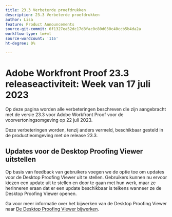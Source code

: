 ```yaml
---
title: 23.3 Verbeterde proefdrukken
description: 23.3 Verbeterde proefdrukken
author: Lisa
feature: Product Announcements
source-git-commit: 6f1327ea52dc17d8fac0c80d030c40ccb5b4da2a
workflow-type: tm+mt
source-wordcount: '116'
ht-degree: 0%

---
```


# Adobe Workfront Proof 23.3 releaseactiviteit: Week van 17 juli 2023

Op deze pagina worden alle verbeteringen beschreven die zijn aangebracht met de versie 23.3 voor Adobe Workfront Proof voor de voorvertoningsomgeving op 22 juli 2023.

Deze verbeteringen worden, tenzij anders vermeld, beschikbaar gesteld in de productieomgeving met de release 23.3.

## Updates voor de Desktop Proofing Viewer uitstellen

Op basis van feedback van gebruikers voegen we de optie toe om updates voor de Desktop Proofing Viewer uit te stellen. Gebruikers kunnen nu ervoor kiezen een update uit te stellen en door te gaan met hun werk, maar ze herinneren eraan dat er een update beschikbaar is telkens wanneer ze de Desktop Proofing Viewer openen.

Ga voor meer informatie over het bijwerken van de Desktop Proofing Viewer naar [De Desktop Proofing Viewer bijwerken](/help/quicksilver/review-and-approve-work/proofing/use-the-desktop-proofing-viewer/update-the-desktop-proofing-viewer.md).
